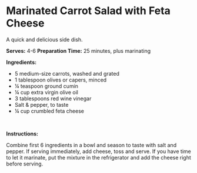 Marinated Carrot Salad with Feta Cheese
=======================================

A quick and delicious side dish.

**Serves:** 4-6
 **Preparation Time:** 25 minutes, plus marinating

**Ingredients:**

-   5 medium-size carrots, washed and grated
-   1 tablespoon olives or capers, minced
-   ¼ teaspoon ground cumin
-   ¼ cup extra virgin olive oil
-   3 tablespoons red wine vinegar
-   Salt & pepper, to taste
-   ¼ cup crumbled feta cheese

 

**Instructions:**

Combine first 6 ingredients in a bowl and season to taste with salt and pepper. If serving immediately, add cheese, toss and serve. If you have time to let it marinate, put the mixture in the refrigerator and add the cheese right before serving.
